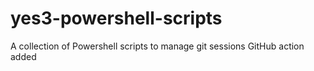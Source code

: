 # yes3-powershell-scripts
A collection of Powershell scripts to manage git sessions
GitHub action added
